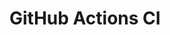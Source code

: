 # GitHub Actions CI














































































































































































































































































































































































































































































































































































































































































































































































































































































































































































































































































































